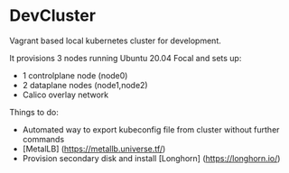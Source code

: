 # DevCluster

Vagrant based local kubernetes cluster for development. 

It provisions 3 nodes running Ubuntu 20.04 Focal and sets up:
* 1 controlplane node (node0)
* 2 dataplane nodes (node1,node2)
* Calico overlay network

Things to do:
* Automated way to export kubeconfig file from cluster without further commands
* [MetalLB] (https://metallb.universe.tf/)
* Provision secondary disk and install [Longhorn] (https://longhorn.io/)